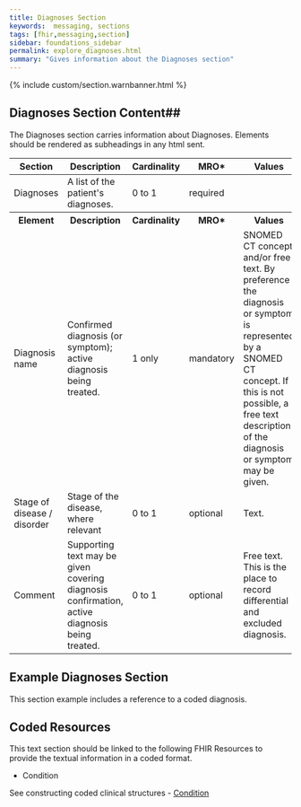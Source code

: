 ```yaml
---
title: Diagnoses Section
keywords:  messaging, sections
tags: [fhir,messaging,section]
sidebar: foundations_sidebar
permalink: explore_diagnoses.html
summary: "Gives information about the Diagnoses section"
---
```


{% include custom/section.warnbanner.html %}

## Diagnoses Section Content##
The Diagnoses section carries information about Diagnoses. Elements should be rendered as subheadings in any html sent.

<table style="width:100%;max-width: 100%;">
	<thead>
		<tr>
			<th width="18%">Section</th>
			<th width="30%">Description</th>
			<th width="11%">Cardinality</th>
			<th width="11%">MRO*</th>
			<th width="30%">Values</th>
		</tr>
	</thead>
 <tbody>
  <tr>
   <td>Diagnoses </td>
   <td>A list of the patient's diagnoses.</td>
   <td>0 to 1</td>
   <td>required</td>
   <td>&nbsp;</td>
  </tr>
		<tr>
			<th>Element</th>
			<th>Description</th>
			<th>Cardinality</th>
			<th>MRO*</th>
			<th>Values</th>
		</tr>
  <tr>
   <td>Diagnosis name</td>
   <td>Confirmed diagnosis (or symptom); active diagnosis being treated.</td>
   <td>1 only</td>
   <td>mandatory</td>
   <td>SNOMED CT concept and/or free text. By preference the diagnosis or symptom is represented by a SNOMED CT concept. If this is not possible, a free text description of the diagnosis or symptom may be given.</td>
  </tr>
  <tr>
   <td>Stage of disease / disorder</td>
   <td>Stage of the disease, where relevant</td>
   <td>0 to 1</td>
   <td>optional</td>
   <td>Text.</td>
  </tr>
  <tr>
   <td>Comment</td>
   <td>Supporting text may be given covering diagnosis confirmation, active diagnosis being treated.</td>
   <td>0 to 1</td>
   <td>optional</td>
   <td>Free text. This is the place to record differential and excluded diagnosis.</td>
  </tr>
 </tbody>
</table>


##  Example Diagnoses Section ##

This section example includes a reference to a coded diagnosis.

<script src="https://gist.github.com/IOPS-DEV/6903725738cefc330a8964316f0a5e9d.js"></script>

## Coded Resources ##

This text section should be linked to the following FHIR Resources to provide the textual information in a coded format.

- Condition
 
See constructing coded clinical structures - [Condition](build_conditions.html)






